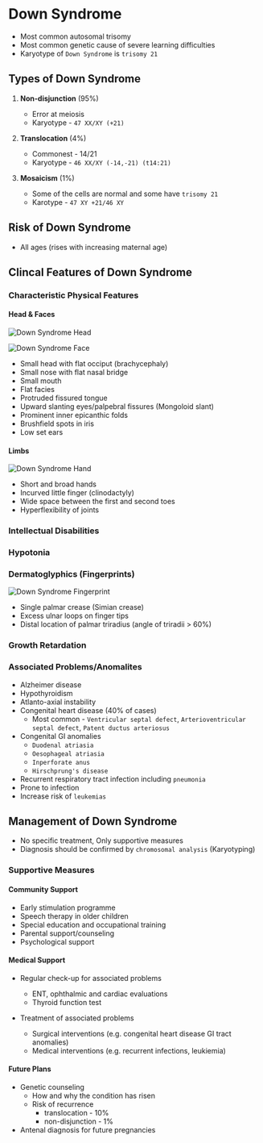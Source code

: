 # Down Syndrome

- Most common autosomal trisomy
- Most common genetic cause of severe learning difficulties
- Karyotype of `Down Syndrome` is `trisomy 21`

## Types of Down Syndrome

1. **Non-disjunction** (95%)

   - Error at meiosis
   - Karyotype - `47 XX/XY (+21)`

1. **Translocation** (4%)

   - Commonest - 14/21
   - Karyotype - `46 XX/XY (-14,-21) (t14:21)`

1. **Mosaicism** (1%)

   - Some of the cells are normal and some have `trisomy 21`
   - Karotype - `47 XY +21/46 XY`

## Risk of Down Syndrome

- All ages (rises with increasing maternal age)

## Clincal Features of Down Syndrome

### Characteristic Physical Features

#### Head & Faces

![Down Syndrome Head](/pediatrics/down-syndrome-head.jpg)

![Down Syndrome Face](/pediatrics/down-syndrome-face.png)

- Small head with flat occiput (brachycephaly)
- Small nose with flat nasal bridge
- Small mouth
- Flat facies
- Protruded fissured tongue
- Upward slanting eyes/palpebral fissures (Mongoloid slant)
- Prominent inner epicanthic folds
- Brushfield spots in iris
- Low set ears

#### Limbs

![Down Syndrome Hand](/pediatrics/down-syndrome-hand.jpg)

- Short and broad hands
- Incurved little finger (clinodactyly)
- Wide space between the first and second toes
- Hyperflexibility of joints

### Intellectual Disabilities

### Hypotonia

### Dermatoglyphics (Fingerprints)

![Down Syndrome Fingerprint](/pediatrics/ulnar-loop.jpg)

- Single palmar crease (Simian crease)
- Excess ulnar loops on finger tips
- Distal location of palmar triradius (angle of triradii > 60%)

### Growth Retardation

### Associated Problems/Anomalites

- Alzheimer disease
- Hypothyroidism
- Atlanto-axial instability
- Congenital heart disease (40% of cases)
  - Most common - `Ventricular septal defect`, `Arterioventricular septal defect`, `Patent ductus arteriosus`
- Congenital GI anomalies
  - `Duodenal atriasia`
  - `Oesophageal atriasia`
  - `Inperforate anus`
  - `Hirschprung's disease`
- Recurrent respiratory tract infection including `pneumonia`
- Prone to infection
- Increase risk of `leukemias`

## Management of Down Syndrome

- No specific treatment, Only supportive measures
- Diagnosis should be confirmed by `chromosomal analysis` (Karyotyping)

### Supportive Measures

#### Community Support

- Early stimulation programme
- Speech therapy in older children
- Special education and occupational training
- Parental support/counseling
- Psychological support

#### Medical Support

- Regular check-up for associated problems

  - ENT, ophthalmic and cardiac evaluations
  - Thyroid function test

- Treatment of associated problems

  - Surgical interventions (e.g. congenital heart disease GI tract anomalies)
  - Medical interventions (e.g. recurrent infections, leukiemia)

#### Future Plans

- Genetic counseling
  - How and why the condition has risen
  - Risk of recurrence
    - translocation - 10%
    - non-disjunction - 1%
- Antenal diagnosis for future pregnancies
